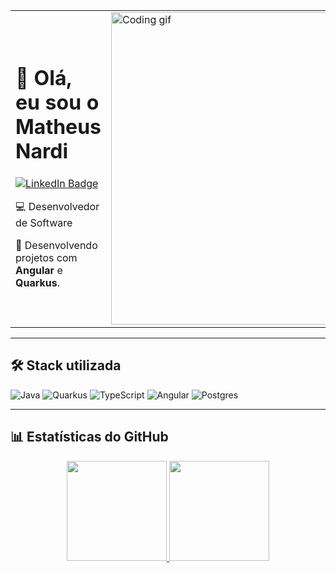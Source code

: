 <table>
  <tr>
    <td>
      <h1>👋 Olá, eu sou o Matheus Nardi</h1>
      <a href="https://www.linkedin.com/in/seu-usuario-aqui/" target="_blank">
        <img src="https://img.shields.io/badge/LinkedIn-0077B5?style=for-the-badge&logo=linkedin&logoColor=white" alt="LinkedIn Badge">
      </a>
      <br>
        <p>💻 Desenvolvedor de Software </p>
        <p>🚀 Desenvolvendo projetos com <strong>Angular</strong> e <strong>Quarkus</strong>.</p>
    </td>
    <td>
      <img src="https://media.giphy.com/media/v1.Y2lkPTc5MGI3NjExbHA3NWE2bHBzcGk5MnY1MThkbGc5cjY1MDB1NzVlaW4yaXlsa25oZCZlcD12MV9naWZzX3NlYXJjaCZjdD1n/pVGsAWjzvXcZW4ZBTE/giphy.gif" width="500" alt="Coding gif">
    </td>
  </tr>
</table>

---

## 🛠️ Stack utilizada

<span>
  <img src="https://img.shields.io/badge/java-%23ED8B00.svg?style=for-the-badge&logo=openjdk&logoColor=black" alt="Java">
  <img src="https://img.shields.io/badge/quarkus-%234794EB.svg?style=for-the-badge&logo=quarkus&logoColor=white" alt="Quarkus">
  <img src="https://img.shields.io/badge/typescript-%233178C6.svg?style=for-the-badge&logo=typescript&logoColor=white" alt="TypeScript">
  <img src="https://img.shields.io/badge/angular-%23DD0031.svg?style=for-the-badge&logo=angular&logoColor=white" alt="Angular">
  <img src="https://img.shields.io/badge/postgres-%23316192.svg?style=for-the-badge&logo=postgresql&logoColor=white" alt="Postgres">
</span>

---

## 📊 Estatísticas do GitHub

<div align="center">
  <a href="https://github.com/Matheus-Nardi">
    <img height="160em" src="https://github-readme-stats.vercel.app/api?username=Matheus-Nardi&show_icons=true&theme=tokyonight&include_all_commits=true&count_private=true"/>
    <img height="160em" src="https://github-readme-stats.vercel.app/api/top-langs/?username=Matheus-Nardi&layout=compact&langs_count=7&theme=tokyonight"/>
  </a>
</div>
